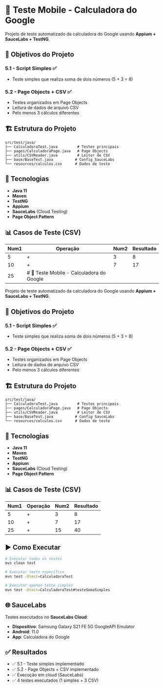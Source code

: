 # 📱 Teste Mobile - Calculadora do Google

Projeto de teste automatizado da calculadora do Google usando **Appium + SauceLabs + TestNG**.

## 🎯 Objetivos do Projeto

### 5.1 - Script Simples ✅

- Teste simples que realiza soma de dois números (5 + 3 = 8)

### 5.2 - Page Objects + CSV ✅

- Testes organizados em Page Objects
- Leitura de dados de arquivo CSV
- Pelo menos 3 cálculos diferentes

## 🏗️ Estrutura do Projeto

```
src/test/java/
├── CalculadoraTest.java         # Testes principais
├── pages/CalculadoraPage.java   # Page Objects
├── utils/CSVReader.java         # Leitor de CSV  
├── base/BaseTest.java          # Config SauceLabs
└── resources/calculos.csv      # Dados de teste
```

## 🚀 Tecnologias

- **Java 11**
- **Maven**
- **TestNG**
- **Appium**
- **SauceLabs** (Cloud Testing)
- **Page Object Pattern**

## 📊 Casos de Teste (CSV)

| Num1 | Operação                                | Num2 | Resultado |
| ---- | ----------------------------------------- | ---- | --------- |
| 5    | +                                         | 3    | 8         |
| 10   | +                                         | 7    | 17        |
| 25   | # 📱 Teste Mobile - Calculadora do Google |      |           |

Projeto de teste automatizado da calculadora do Google usando **Appium + SauceLabs + TestNG**.

## 🎯 Objetivos do Projeto

### 5.1 - Script Simples ✅

- Teste simples que realiza soma de dois números (5 + 3 = 8)

### 5.2 - Page Objects + CSV ✅

- Testes organizados em Page Objects
- Leitura de dados de arquivo CSV
- Pelo menos 3 cálculos diferentes

## 🏗️ Estrutura do Projeto

```
src/test/java/
├── CalculadoraTest.java         # Testes principais
├── pages/CalculadoraPage.java   # Page Objects
├── utils/CSVReader.java         # Leitor de CSV  
├── base/BaseTest.java          # Config SauceLabs
└── resources/calculos.csv      # Dados de teste
```

## 🚀 Tecnologias

- **Java 11**
- **Maven**
- **TestNG**
- **Appium**
- **SauceLabs** (Cloud Testing)
- **Page Object Pattern**

## 📊 Casos de Teste (CSV)

| Num1 | Operação | Num2 | Resultado |
| ---- | ---------- | ---- | --------- |
| 5    | +          | 3    | 8         |
| 10   | +          | 7    | 17        |
| 25   | +          | 15   | 40        |

## ▶️ Como Executar

```bash
# Executar todos os testes
mvn clean test

# Executar teste específico  
mvn test -Dtest=CalculadoraTest

# Executar apenas teste simples
mvn test -Dtest=CalculadoraTest#testeSomaSimples
```

## 🌐 SauceLabs

Testes executados no **SauceLabs Cloud**:

- **Dispositivo**: Samsung Galaxy S21 FE 5G GoogleAPI Emulator
- **Android**: 11.0
- **App**: Calculadora do Google

## ✅ Resultados

- ✅ 5.1 - Teste simples implementado
- ✅ 5.2 - Page Objects + CSV implementado
- ✅ Execução em cloud (SauceLabs)
- ✅ 4 testes executados (1 simples + 3 CSV)
